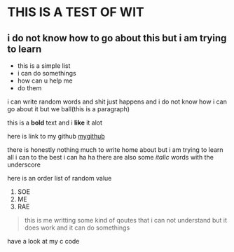 # THIS IS A TEST OF WIT

## i do not know how to go about this but i am trying to learn

- this is a simple list
- i can do somethings 
- how can u help me
- do them

i can write random words and shit just happens and i do not know how i can go about it but we ball(this is a paragraph)

this is a **bold** text and i **like** it alot

here is link to my github [mygithub](https://github.com/Fruitpunch44)

there is honestly nothing much to write home about but i am trying to learn all i can to the best i can ha ha 
there are also some _italic_ words with the underscore

here is an order list of random value

1. SOE
2. ME
3. RAE

> this is me writting some kind of qoutes that i can not understand
> but it does work and it can do somethings

have a look at my c code
```char *me=malloc(sizeof(char)*strlen(value));
```